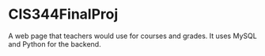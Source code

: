 # CIS344FinalProj
A web page that teachers would use for courses and grades. It uses MySQL and Python for the backend.
